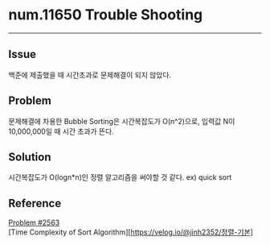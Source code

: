 # num.11650 Trouble Shooting
---

## Issue  
백준에 제출했을 때 시간초과로 문제해결이 되지 않았다.

## Problem
문제해결에 차용한 Bubble Sorting은 시간복잡도가 O(n^2)으로, 입력값 N이 10,000,000일 때 
시간 초과가 뜬다. 
## Solution
시간복잡도가 O(logn*n)인 정렬 알고리즘을 써야할 것 같다. ex) quick sort

## Reference
[Problem #2563](https://www.acmicpc.net/problem/11650)  
[Time Complexity of Sort Algorithm][https://velog.io/@jinh2352/정렬-기본]
